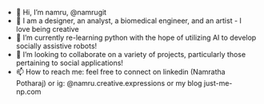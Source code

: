 - 👋 Hi, I’m namru, @namrugit
- 👀 I am a designer, an analyst, a biomedical engineer, and an artist - I love being creative 
- 🌱 I’m currently re-learning python with the hope of utilizing AI to develop socially assistive robots! 
- 💞️ I’m looking to collaborate on a variety of projects, particularly those pertaining to social applications! 
- 📫 How to reach me: feel free to connect on linkedin (Namratha Potharaj) or ig: @namru.creative.expressions or my blog just-me-np.com 

<!---
namrugit/namrugit is a ✨ special ✨ repository because its `README.md` (this file) appears on your GitHub profile.
You can click the Preview link to take a look at your changes.
--->
